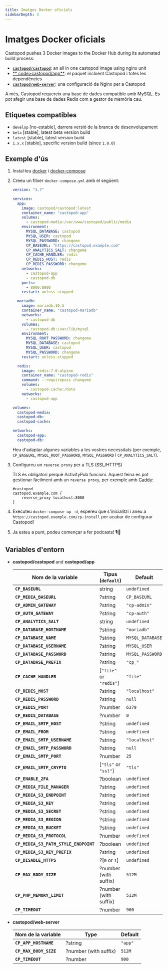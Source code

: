 ```yaml
---
title: Imatges Docker oficials
sidebarDepth: 3
---
```


# Imatges Docker oficials

Castopod pushes 3 Docker images to the Docker Hub during its automated build
process:

- [**`castopod/castopod`**](https://hub.docker.com/r/castopod/castopod): an all
  in one castopod image using nginx unit
- [** code>castopod/app</code>**](https://hub.docker.com/r/castopod/app): el
  paquet incloent Castopod i totes les dependències
- [**`castopod/web-server`**](https://hub.docker.com/r/castopod/web-server): una
  configuració de Nginx per a Castopod

A més, Castopod requereix una base de dades compatible amb MySQL. Es pot afegir
una base de dades Redis com a gestor de memòria cau.

## Etiquetes compatibles

- `develop` [no-estable], darrera versió de la branca de desenvolupament
- `beta` [stable], latest beta version build
- `latest` [stable], latest version build
- `1.x.x` [stable], specific version build (since `1.0.0`)

## Exemple d'ús

1.  Instal·leu [docker](https://docs.docker.com/get-docker/) i
    [docker-compose](https://docs.docker.com/compose/install/)
2.  Creeu un fitxer `docker-compose.yml` amb el següent:

    ```yml
    version: "3.7"

    services:
      app:
        image: castopod/castopod:latest
        container_name: "castopod-app"
        volumes:
          - castopod-media:/var/www/castopod/public/media
        environment:
          MYSQL_DATABASE: castopod
          MYSQL_USER: castopod
          MYSQL_PASSWORD: changeme
          CP_BASEURL: "https://castopod.example.com"
          CP_ANALYTICS_SALT: changeme
          CP_CACHE_HANDLER: redis
          CP_REDIS_HOST: redis
          CP_REDIS_PASSWORD: changeme
        networks:
          - castopod-app
          - castopod-db
        ports:
          - 8000:8000
        restart: unless-stopped

      mariadb:
        image: mariadb:10.5
        container_name: "castopod-mariadb"
        networks:
          - castopod-db
        volumes:
          - castopod-db:/var/lib/mysql
        environment:
          MYSQL_ROOT_PASSWORD: changeme
          MYSQL_DATABASE: castopod
          MYSQL_USER: castopod
          MYSQL_PASSWORD: changeme
        restart: unless-stopped

      redis:
        image: redis:7.0-alpine
        container_name: "castopod-redis"
        command: --requirepass changeme
        volumes:
          - castopod-cache:/data
        networks:
          - castopod-app

    volumes:
      castopod-media:
      castopod-db:
      castopod-cache:

    networks:
      castopod-app:
      castopod-db:
    ```

    Heu d'adaptar algunes variables a les vostres necessitats (per exemple,
    `CP_BASEURL`, `MYSQL_ROOT_PASSWORD`, `MYSQL_PASSWORD` i
    `CP_ANALYTICS_SALT`).

3.  Configureu un `reverse proxy` per a TLS (SSL/HTTPS)

    TLS és obligatori perquè ActivityPub funcioni. Aquest feina es pot gestionar
    fàcilment amb un `reverse proxy`, per exemple amb
    [Caddy](https://caddyserver.com/):

    ```
    #castopod
    castopod.example.com {
        reverse_proxy localhost:8000
    }
    ```

4.  Executeu `docker-compose up -d`, espereu que s'inicialitzi i aneu a
    `https://castopod.exemple.com/cp-install` per acabar de configurar Castopod!

5.  Ja esteu a punt, podeu començar a fer podcasts! 🎙️🚀

## Variables d'entorn

- **castopod/castopod** and **castopod/app**

  | Nom de la variable                    | Tipus (`default`)       | Default          |
  | ------------------------------------- | ----------------------- | ---------------- |
  | **`CP_BASEURL`**                      | string                  | `undefined`      |
  | **`CP_MEDIA_BASEURL`**                | ?string                 | `CP_BASEURL`     |
  | **`CP_ADMIN_GATEWAY`**                | ?string                 | `"cp-admin"`     |
  | **`CP_AUTH_GATEWAY`**                 | ?string                 | `"cp-auth"`      |
  | **`CP_ANALYTICS_SALT`**               | string                  | `undefined`      |
  | **`CP_DATABASE_HOSTNAME`**            | ?string                 | `"mariadb"`      |
  | **`CP_DATABASE_NAME`**                | ?string                 | `MYSQL_DATABASE` |
  | **`CP_DATABASE_USERNAME`**            | ?string                 | `MYSQL_USER`     |
  | **`CP_DATABASE_PASSWORD`**            | ?string                 | `MYSQL_PASSWORD` |
  | **`CP_DATABASE_PREFIX`**              | ?string                 | `"cp_"`          |
  | **`CP_CACHE_HANDLER`**                | [`"file"` or `"redis"`] | `"file"`         |
  | **`CP_REDIS_HOST`**                   | ?string                 | `"localhost"`    |
  | **`CP_REDIS_PASSWORD`**               | ?string                 | `null`           |
  | **`CP_REDIS_PORT`**                   | ?number                 | `6379`           |
  | **`CP_REDIS_DATABASE`**               | ?number                 | `0`              |
  | **`CP_EMAIL_SMTP_HOST`**              | ?string                 | `undefined`      |
  | **`CP_EMAIL_FROM`**                   | ?string                 | `undefined`      |
  | **`CP_EMAIL_SMTP_USERNAME`**          | ?string                 | `"localhost"`    |
  | **`CP_EMAIL_SMTP_PASSWORD`**          | ?string                 | `null`           |
  | **`CP_EMAIL_SMTP_PORT`**              | ?number                 | `25`             |
  | **`CP_EMAIL_SMTP_CRYPTO`**            | [`"tls"` or `"ssl"`]    | `"tls"`          |
  | **`CP_ENABLE_2FA`**                   | ?boolean                | `undefined`      |
  | **`CP_MEDIA_FILE_MANAGER`**           | ?string                 | `undefined`      |
  | **`CP_MEDIA_S3_ENDPOINT`**            | ?string                 | `undefined`      |
  | **`CP_MEDIA_S3_KEY`**                 | ?string                 | `undefined`      |
  | **`CP_MEDIA_S3_SECRET`**              | ?string                 | `undefined`      |
  | **`CP_MEDIA_S3_REGION`**              | ?string                 | `undefined`      |
  | **`CP_MEDIA_S3_BUCKET`**              | ?string                 | `undefined`      |
  | **`CP_MEDIA_S3_PROTOCOL`**            | ?number                 | `undefined`      |
  | **`CP_MEDIA_S3_PATH_STYLE_ENDPOINT`** | ?boolean                | `undefined`      |
  | **`CP_MEDIA_S3_KEY_PREFIX`**          | ?string                 | `undefined`      |
  | **`CP_DISABLE_HTTPS`**                | ?[`0` or `1`]           | `undefined`      |
  | **`CP_MAX_BODY_SIZE`**                | ?number (with suffix)   | `512M`           |
  | **`CP_PHP_MEMORY_LIMIT`**             | ?number (with suffix)   | `512M`           |
  | **`CP_TIMEOUT`**                      | ?number                 | `900`            |

- **castopod/web-server**

  | Nom de la variable     | Type                  | Default |
  | ---------------------- | --------------------- | ------- |
  | **`CP_APP_HOSTNAME`**  | ?string               | `"app"` |
  | **`CP_MAX_BODY_SIZE`** | ?number (with suffix) | `512M`  |
  | **`CP_TIMEOUT`**       | ?number               | `900`   |

